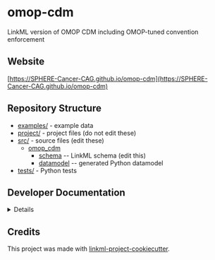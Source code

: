 # omop-cdm

LinkML version of OMOP CDM including OMOP-tuned convention enforcement

## Website

[https://SPHERE-Cancer-CAG.github.io/omop-cdm](https://SPHERE-Cancer-CAG.github.io/omop-cdm)

## Repository Structure

* [examples/](examples/) - example data
* [project/](project/) - project files (do not edit these)
* [src/](src/) - source files (edit these)
  * [omop_cdm](src/omop_cdm)
    * [schema](src/omop_cdm/schema) -- LinkML schema
      (edit this)
    * [datamodel](src/omop_cdm/datamodel) -- generated
      Python datamodel
* [tests/](tests/) - Python tests

## Developer Documentation

<details>
To run commands you may use good old make or the command runner [just](https://github.com/casey/just/) which is a better choice on Windows.
Use the `make` command or `duty` commands to generate project artefacts:
* `make help` or `just --list`: list all pre-defined tasks
* `make all` or `just all`: make everything
* `make deploy` or `just deploy`: deploys site
</details>

## Credits

This project was made with
[linkml-project-cookiecutter](https://github.com/linkml/linkml-project-cookiecutter).
